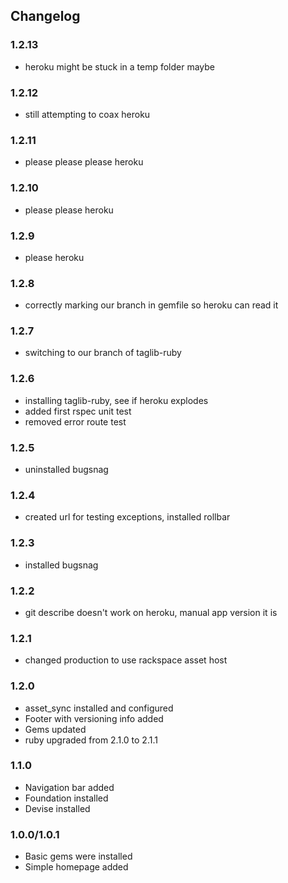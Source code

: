 ## Changelog

### 1.2.13

- heroku might be stuck in a temp folder maybe

### 1.2.12

- still attempting to coax heroku

### 1.2.11

- please please please heroku

### 1.2.10

- please please heroku

### 1.2.9

- please heroku

### 1.2.8

- correctly marking our branch in gemfile so heroku can read it

### 1.2.7

- switching to our branch of taglib-ruby

### 1.2.6

- installing taglib-ruby, see if heroku explodes
- added first rspec unit test
- removed error route test

### 1.2.5

- uninstalled bugsnag

### 1.2.4

- created url for testing exceptions, installed rollbar

### 1.2.3

- installed bugsnag

### 1.2.2

- git describe doesn't work on heroku, manual app version it is

### 1.2.1

- changed production to use rackspace asset host

### 1.2.0

- asset_sync installed and configured
- Footer with versioning info added
- Gems updated
- ruby upgraded from 2.1.0 to 2.1.1

### 1.1.0

- Navigation bar added
- Foundation installed
- Devise installed

### 1.0.0/1.0.1

- Basic gems were installed
- Simple homepage added
